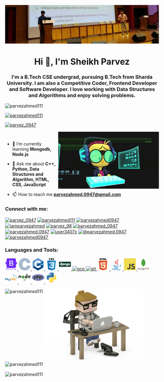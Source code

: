 <img alt="banner" src="banner.jfif">
<h1 align="center">Hi 👋, I'm Sheikh Parvez</h1>
<h3 align="center">I'm a B.Tech CSE undergrad, pursuing B.Tech from Sharda University. I am also a Competitive Coder, Frontend Developer and Software Developer. I love working with Data Structures and Algorithms and enjoy solving problems.</h3>

<p align="left"> <img src="https://komarev.com/ghpvc/?username=parvezahmed111&label=Profile%20views&color=0e75b6&style=flat" alt="parvezahmed111" /> </p>

<p align="left"> <a href="https://github.com/ryo-ma/github-profile-trophy"><img src="https://github-profile-trophy.vercel.app/?username=parvezahmed111" alt="parvezahmed111" /></a> </p>

<p align="left"> <a href="https://twitter.com/parvez_0947" target="blank"><img src="https://img.shields.io/twitter/follow/parvez_0947?logo=twitter&style=for-the-badge" alt="parvez_0947" /></a> </p>
<img align="right" alt="coding" width="330" src="giphy.gif">
&nbsp

- 🌱 I’m currently learning **Mongodb, Node.js**

- 💬 Ask me about **C++, Python, Data Structures and Algorithm, HTML, CSS, JavaScript**

- 📫 How to reach me **parvezahmed.0947@gmail.com**

<h3 align="left">Connect with me:</h3>
<p align="left">
<a href="https://twitter.com/parvez_0947" target="blank"><img align="center" src="https://cdn.jsdelivr.net/npm/simple-icons@3.0.1/icons/twitter.svg" alt="parvez_0947" height="30" width="40" /></a>
<a href="https://linkedin.com/in/parvezahmed111" target="blank"><img align="center" src="https://cdn.jsdelivr.net/npm/simple-icons@3.0.1/icons/linkedin.svg" alt="parvezahmed111" height="30" width="40" /></a>
<a href="https://fb.com/parvezahmed0947" target="blank"><img align="center" src="https://cdn.jsdelivr.net/npm/simple-icons@3.0.1/icons/facebook.svg" alt="parvezahmed0947" height="30" width="40" /></a>
<a href="https://instagram.com/iamparvezahmed" target="blank"><img align="center" src="https://cdn.jsdelivr.net/npm/simple-icons@3.0.1/icons/instagram.svg" alt="iamparvezahmed" height="30" width="40" /></a>
<a href="https://www.codechef.com/users/parvez_98" target="blank"><img align="center" src="https://cdn.jsdelivr.net/npm/simple-icons@3.1.0/icons/codechef.svg" alt="parvez_98" height="30" width="40" /></a>
<a href="https://www.hackerrank.com/parvezahmed_0947" target="blank"><img align="center" src="https://cdn.jsdelivr.net/npm/simple-icons@3.0.1/icons/hackerrank.svg" alt="parvezahmed_0947" height="30" width="40" /></a>
<a href="https://codeforces.com/profile/parvezahmed.0947" target="blank"><img align="center" src="https://cdn.jsdelivr.net/npm/simple-icons@3.0.1/icons/codeforces.svg" alt="parvezahmed.0947" height="30" width="40" /></a>
<a href="https://www.leetcode.com/user3407z" target="blank"><img align="center" src="https://cdn.jsdelivr.net/npm/simple-icons@3.0.1/icons/leetcode.svg" alt="user3407z" height="30" width="40" /></a>
<a href="https://www.hackerearth.com/@parvezahmed.0947" target="blank"><img align="center" src="https://cdn.jsdelivr.net/npm/simple-icons@3.0.1/icons/hackerearth.svg" alt="@parvezahmed.0947" height="30" width="40" /></a>
<a href="https://auth.geeksforgeeks.org/user/parvezahmed0947" target="blank"><img align="center" src="https://cdn.jsdelivr.net/npm/simple-icons@3.0.1/icons/geeksforgeeks.svg" alt="parvezahmed0947" height="30" width="40" /></a>
</p>

<h3 align="left">Languages and Tools:</h3>
<p align="left"> <a href="https://getbootstrap.com" target="_blank"> <img src="https://raw.githubusercontent.com/devicons/devicon/master/icons/bootstrap/bootstrap-plain-wordmark.svg" alt="bootstrap" width="40" height="40"/> </a> <a href="https://www.cprogramming.com/" target="_blank"> <img src="https://raw.githubusercontent.com/devicons/devicon/master/icons/c/c-original.svg" alt="c" width="40" height="40"/> </a> <a href="https://www.w3schools.com/cpp/" target="_blank"> <img src="https://raw.githubusercontent.com/devicons/devicon/master/icons/cplusplus/cplusplus-original.svg" alt="cplusplus" width="40" height="40"/> </a> <a href="https://www.w3schools.com/css/" target="_blank"> <img src="https://raw.githubusercontent.com/devicons/devicon/master/icons/css3/css3-original-wordmark.svg" alt="css3" width="40" height="40"/> </a> <a href="https://www.djangoproject.com/" target="_blank"> <img src="https://raw.githubusercontent.com/devicons/devicon/master/icons/django/django-original.svg" alt="django" width="40" height="40"/> </a> <a href="https://cloud.google.com" target="_blank"> <img src="https://www.vectorlogo.zone/logos/google_cloud/google_cloud-icon.svg" alt="gcp" width="40" height="40"/> </a> <a href="https://git-scm.com/" target="_blank"> <img src="https://www.vectorlogo.zone/logos/git-scm/git-scm-icon.svg" alt="git" width="40" height="40"/> </a> <a href="https://www.w3.org/html/" target="_blank"> <img src="https://raw.githubusercontent.com/devicons/devicon/master/icons/html5/html5-original-wordmark.svg" alt="html5" width="40" height="40"/> </a> <a href="https://www.java.com" target="_blank"> <img src="https://raw.githubusercontent.com/devicons/devicon/master/icons/java/java-original.svg" alt="java" width="40" height="40"/> </a> <a href="https://developer.mozilla.org/en-US/docs/Web/JavaScript" target="_blank"> <img src="https://raw.githubusercontent.com/devicons/devicon/master/icons/javascript/javascript-original.svg" alt="javascript" width="40" height="40"/> </a> <a href="https://www.mongodb.com/" target="_blank"> <img src="https://raw.githubusercontent.com/devicons/devicon/master/icons/mongodb/mongodb-original-wordmark.svg" alt="mongodb" width="40" height="40"/> </a> <a href="https://www.mysql.com/" target="_blank"> <img src="https://raw.githubusercontent.com/devicons/devicon/master/icons/mysql/mysql-original-wordmark.svg" alt="mysql" width="40" height="40"/> </a> <a href="https://nodejs.org" target="_blank"> <img src="https://raw.githubusercontent.com/devicons/devicon/master/icons/nodejs/nodejs-original-wordmark.svg" alt="nodejs" width="40" height="40"/> </a> <a href="https://www.php.net" target="_blank"> <img src="https://raw.githubusercontent.com/devicons/devicon/master/icons/php/php-original.svg" alt="php" width="40" height="40"/> </a> <a href="https://www.python.org" target="_blank"> <img src="https://raw.githubusercontent.com/devicons/devicon/master/icons/python/python-original.svg" alt="python" width="40" height="40"/> </a> </p>

<p><img align="left" src="https://github-readme-stats.vercel.app/api/top-langs?username=parvezahmed111&show_icons=true&locale=en&layout=compact&theme=material-palenight" alt="parvezahmed111" /></p>

<p>
&nbsp;<img align="left" alt="programmer" width="330" src="programmer.gif"><img align="center" src="https://github-readme-stats.vercel.app/api?username=parvezahmed111&show_icons=true&theme=material-palenight&locale=en" alt="parvezahmed111" />
</p>
<p><img align="center" src="https://github-readme-streak-stats.herokuapp.com/?user=parvezahmed111&theme=material-palenight" alt="parvezahmed111"/></p>

